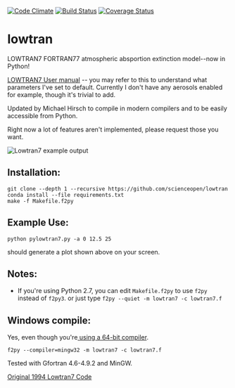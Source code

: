 [![Code Climate](https://codeclimate.com/github/scienceopen/lowtran/badges/gpa.svg)](https://codeclimate.com/github/scienceopen/lowtran)
[![Build Status](https://travis-ci.org/scienceopen/lowtran.svg?branch=master)](https://travis-ci.org/scienceopen/lowtran)
[![Coverage Status](https://coveralls.io/repos/scienceopen/lowtran/badge.svg?branch=master)](https://coveralls.io/r/scienceopen/lowtran?branch=master)

# lowtran
LOWTRAN7 FORTRAN77 atmospheric absportion extinction model--now in Python!

[LOWTRAN7 User manual](http://www.dtic.mil/dtic/tr/fulltext/u2/a206773.pdf) -- you may refer to this to understand what parameters I've set to default. Currently I don't have any aerosols enabled for example, though it's trivial to add.

Updated by Michael Hirsch to compile in modern compilers and to be easily accessible from Python.

Right now a lot of features aren't implemented, please request those you want.

![Lowtran7 example output](http://blogs.bu.edu/mhirsch/files/2015/04/lowtran.png "Lowtran7 absorption")

Installation:
-------------
```
git clone --depth 1 --recursive https://github.com/scienceopen/lowtran
conda install --file requirements.txt
make -f Makefile.f2py
```

Example Use:
-------------
```
python pylowtran7.py -a 0 12.5 25
```

should generate a plot shown above on your screen.


## Notes:
* If you're using Python 2.7, you can edit ``` Makefile.f2py ``` to use ``` f2py ``` instead of ``` f2py3 ```.
or just type ``` f2py --quiet -m lowtran7 -c lowtran7.f ```

Windows compile:
-----------------
Yes, even though you're[ using a 64-bit compiler](http://blogs.bu.edu/mhirsch/2015/04/f2py-running-fortran-code-in-python-on-windows/).
```
f2py --compiler=mingw32 -m lowtran7 -c lowtran7.f
```


Tested with Gfortran 4.6-4.9.2 and MinGW. 

[Original 1994 Lowtran7 Code](http://www1.ncdc.noaa.gov/pub/data/software/lowtran/)
